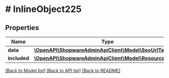 # # InlineObject225

## Properties

Name | Type | Description | Notes
------------ | ------------- | ------------- | -------------
**data** | [**\OpenAPI\ShopwareAdminApiClient\Model\SeoUrlTemplate**](SeoUrlTemplate.md) |  | [optional]
**included** | [**\OpenAPI\ShopwareAdminApiClient\Model\Resource[]**](Resource.md) |  | [optional]

[[Back to Model list]](../../README.md#models) [[Back to API list]](../../README.md#endpoints) [[Back to README]](../../README.md)
